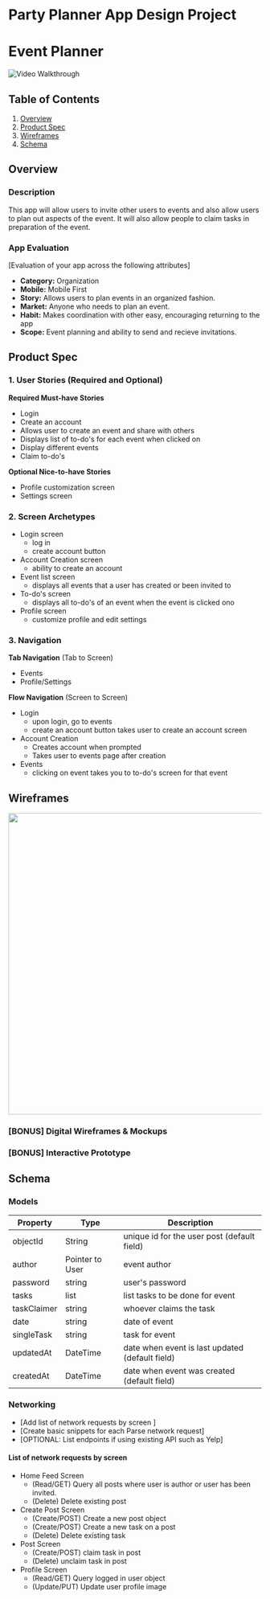 Party Planner App Design Project
===

# Event Planner

<img src='https://recordit.co/Wer9xpcbfU.gif' title='Video Walkthrough' width='' alt='Video Walkthrough' />

## Table of Contents
1. [Overview](#Overview)
1. [Product Spec](#Product-Spec)
1. [Wireframes](#Wireframes)
2. [Schema](#Schema)

## Overview
### Description
This app will allow users to invite other users to events and also allow users to plan out aspects of the event. It will also allow people to claim tasks in preparation of the event.

### App Evaluation
[Evaluation of your app across the following attributes]
- **Category:** Organization
- **Mobile:** Mobile First
- **Story:** Allows users to plan events in an organized fashion.
- **Market:** Anyone who needs to plan an event.
- **Habit:** Makes coordination with other easy, encouraging returning to the app
- **Scope:** Event planning and ability to send and recieve invitations.

## Product Spec

### 1. User Stories (Required and Optional)

**Required Must-have Stories**

* Login 
* Create an account 
* Allows user to create an event and share with others
* Displays list of to-do's for each event when clicked on
* Display different events 
* Claim to-do's

**Optional Nice-to-have Stories**

* Profile customization screen
* Settings screen

### 2. Screen Archetypes

* Login screen
   * log in
   * create account button
* Account Creation screen
   * ability to create an account
* Event list screen
    * displays all events that a user has created or been invited to
* To-do's screen
    * displays all to-do's of an event when the event is clicked ono
* Profile screen
    * customize profile and edit settings

### 3. Navigation

**Tab Navigation** (Tab to Screen)

* Events
* Profile/Settings

**Flow Navigation** (Screen to Screen)

* Login
   * upon login, go to events
   * create an account button takes user to create an account screen
* Account Creation
    * Creates account when prompted
    * Takes user to events page after creation  
* Events
   * clicking on event takes you to to-do's screen for that event


## Wireframes

<img src=https://i.imgur.com/3yIkNt0.jpg width=600>

### [BONUS] Digital Wireframes & Mockups

### [BONUS] Interactive Prototype

## Schema 

### Models
   | Property      | Type     | Description |
   | ------------- | -------- | ------------|
   | objectId      | String   | unique id for the user post (default field) |
   | author        | Pointer to User| event author |
   | password         | string     | user's password |
   | tasks       | list   | list tasks to be done for event |
   | taskClaimer | string | whoever claims the task |
   | date    | string   | date of event |
   | singleTask     | string | task for event |
   | updatedAt     | DateTime | date when event is last updated (default field) |
   | createdAt     | DateTime | date when event was created (default field) |
   
### Networking
- [Add list of network requests by screen ]
- [Create basic snippets for each Parse network request]
- [OPTIONAL: List endpoints if using existing API such as Yelp]
#### List of network requests by screen
   - Home Feed Screen
      - (Read/GET) Query all posts where user is author or user has been invited.
      - (Delete) Delete existing post
   - Create Post Screen
      - (Create/POST) Create a new post object
      - (Create/POST) Create a new task on a post
      - (Delete) Delete existing task
   - Post Screen
       - (Create/POST) claim task in post
       -  (Delete) unclaim task in post
   - Profile Screen
      - (Read/GET) Query logged in user object
      - (Update/PUT) Update user profile image

